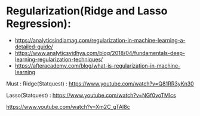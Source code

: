# Regularization(Ridge and Lasso Regression):

 - https://analyticsindiamag.com/regularization-in-machine-learning-a-detailed-guide/
 - https://www.analyticsvidhya.com/blog/2018/04/fundamentals-deep-learning-regularization-techniques/
 - https://afteracademy.com/blog/what-is-regularization-in-machine-learning


Must :
Ridge(Statquest) : https://www.youtube.com/watch?v=Q81RR3yKn30

Lasso(Statquest) : https://www.youtube.com/watch?v=NGf0voTMlcs

https://www.youtube.com/watch?v=Xm2C_gTAl8c

